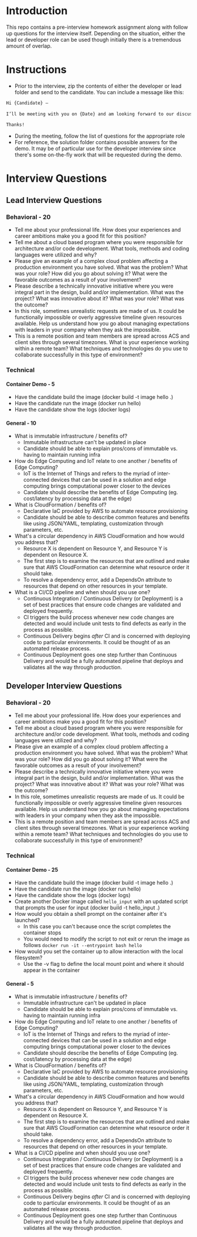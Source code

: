 # Introduction

This repo contains a pre-interview homework assignment along with follow up questions for the interview itself.  Depending on the situation, either the lead or developer role can be used though initially there is a tremendous amount of overlap.

# Instructions

* Prior to the interview, zip the contents of either the developer or lead folder and send to the candidate.  You can include a message like this:

``` email
Hi {Candidate} –
 
I’ll be meeting with you on {Date} and am looking forward to our discussion!  I have a small exercise to send your way and would ask that you review the README.md in the zipfile.  The exercise involves building and running a Docker image and would like to have you demo that when we meet.
 
Thanks!
```

* During the meeting, follow the list of questions for the appropriate role
* For reference, the solution folder contains possible answers for the demo.  It may be of particular use for the developer interview since there's some on-the-fly work that will be requested during the demo.

# Interview Questions

## Lead Interview Questions
### Behavioral - 20
* Tell me about your professional life. How does your experiences and career ambitions make you a good fit for this position?
* Tell me about a cloud based program where you were responsible for architecture and/or code development. What tools, methods and coding languages were utilized and why?
* Please give an example of a complex cloud problem affecting a production environment you have solved. What was the problem? What was your role? How did you go about solving it? What were the favorable outcomes as a result of your involvement?
* Please describe a technically innovative initiative where you were integral part in the design, build and/or implementation. What was the project? What was innovative about it? What was your role? What was the outcome?
* In this role, sometimes unrealistic requests are made of us. It could be functionally impossible or overly aggressive timeline given resources available. Help us understand how you go about managing expectations with leaders in your company when they ask the impossible.
* This is a remote position and team members are spread across ACS and client sites through several timezones.  What is your experience working within a remote team? What techniques and technologies do you use to collaborate successfully in this type of environment?

### Technical
#### Container Demo - 5
* Have the candidate build the image (docker build -t image hello .)
* Have the candidate run the image (docker run hello)
* Have the candidate show the logs (docker logs)
#### General - 10
* What is immutable infrastructure / benefits of? 
    * Immutable infrastructure can't be updated in place
    * Candidate should be able to explain pros/cons of immutable vs. having to maintain running infra
* How do Edge Computing and IoT relate to one another / benefits of Edge Computing?
    * IoT is the Internet of Things and refers to the myriad of inter-connected devices that can be used in a solution and edge computing brings computational power closer to the devices
    * Candidate should describe the benefits of Edge Computing (eg. cost/latency by processing data at the edge)
* What is CloudFormation / benefits of?
    * Declarative IaC provided by AWS to automate resource provisioning
    * Candidate should be able to describe common features and benefits like using JSON/YAML, templating, customization through parameters, etc.
* What's a circular dependency in AWS CloudFormation and how would you address that?
    * Resource X is dependent on Resource Y, and Resource Y is dependent on Resource X.
    * The first step is to examine the resources that are outlined and make sure that AWS CloudFormation can determine what resource order it should take.
    * To resolve a dependency error, add a DependsOn attribute to resources that depend on other resources in your template.
* What is a CI/CD pipeline and when should you use one?
    * Continuous Integration / Continuous Delivery (or Deployment) is a set of best practices that ensure code changes are validated and deployed frequently.
    * CI triggers the build process whenever new code changes are detected and would include unit tests to find defects as early in the process as possible.
    * Continuous Delivery begins _after_ CI and is concerned with deploying code to particular environments.  It could be thought of as an automated release process.
    * Continuous Deployment goes one step further than Continuous Delivery and would be a fully automated pipeline that deploys and validates all the way through production.

## Developer Interview Questions
### Behavioral - 20
* Tell me about your professional life. How does your experiences and career ambitions make you a good fit for this position?
* Tell me about a cloud based program where you were responsible for architecture and/or code development. What tools, methods and coding languages were utilized and why?
* Please give an example of a complex cloud problem affecting a production environment you have solved. What was the problem? What was your role? How did you go about solving it? What were the favorable outcomes as a result of your involvement?
* Please describe a technically innovative initiative where you were integral part in the design, build and/or implementation. What was the project? What was innovative about it? What was your role? What was the outcome?
* In this role, sometimes unrealistic requests are made of us. It could be functionally impossible or overly aggressive timeline given resources available. Help us understand how you go about managing expectations with leaders in your company when they ask the impossible.
* This is a remote position and team members are spread across ACS and client sites through several timezones.  What is your experience working within a remote team? What techniques and technologies do you use to collaborate successfully in this type of environment?

### Technical
#### Container Demo - 25
* Have the candidate build the image (docker build -t image hello .)
* Have the candidate run the image (docker run hello)
* Have the candidate show the logs (docker logs)
* Create another Docker image called `hello_input` with an updated script that prompts the user for input (docker build -t hello_input .)
* How would you obtain a shell prompt on the container after it's launched?
    * In this case you can't because once the script completes the container stops
    * You would need to modify the script to not exit or rerun the image as follows ```docker run -it --entrypoint bash hello```
* How would you set the container up to allow interaction with the local filesystem?
    * Use the -v flag to define the local mount point and where it should appear in the container
#### General - 5
* What is immutable infrastructure / benefits of? 
    * Immutable infrastructure can't be updated in place
    * Candidate should be able to explain pros/cons of immutable vs. having to maintain running infra
* How do Edge Computing and IoT relate to one another / benefits of Edge Computing?
    * IoT is the Internet of Things and refers to the myriad of inter-connected devices that can be used in a solution and edge computing brings computational power closer to the devices
    * Candidate should describe the benefits of Edge Computing (eg. cost/latency by processing data at the edge)
* What is CloudFormation / benefits of?
    * Declarative IaC provided by AWS to automate resource provisioning
    * Candidate should be able to describe common features and benefits like using JSON/YAML, templating, customization through parameters, etc.
* What's a circular dependency in AWS CloudFormation and how would you address that?
    * Resource X is dependent on Resource Y, and Resource Y is dependent on Resource X.
    * The first step is to examine the resources that are outlined and make sure that AWS CloudFormation can determine what resource order it should take.
    * To resolve a dependency error, add a DependsOn attribute to resources that depend on other resources in your template.
* What is a CI/CD pipeline and when should you use one?
    * Continuous Integration / Continuous Delivery (or Deployment) is a set of best practices that ensure code changes are validated and deployed frequently.
    * CI triggers the build process whenever new code changes are detected and would include unit tests to find defects as early in the process as possible.
    * Continuous Delivery begins _after_ CI and is concerned with deploying code to particular environments.  It could be thought of as an automated release process.
    * Continuous Deployment goes one step further than Continuous Delivery and would be a fully automated pipeline that deploys and validates all the way through production.